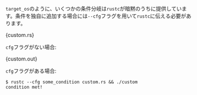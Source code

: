 <!-- Some conditionals like `target_os` are implicitly provided by `rustc`, but
custom conditionals must be passed to `rustc` using the `--cfg` flag. -->
`target_os`のように、いくつかの条件分岐は`rustc`が暗黙のうちに提供しています。条件を独自に追加する場合には`--cfg`フラグを用いて`rustc`に伝える必要があります。

{custom.rs}

<!-- Without the custom `cfg` flag: -->
`cfg`フラグがない場合:

{custom.out}

<!-- With the custom `cfg` flag: -->
`cfg`フラグがある場合:

```
$ rustc --cfg some_condition custom.rs && ./custom
condition met!
```
